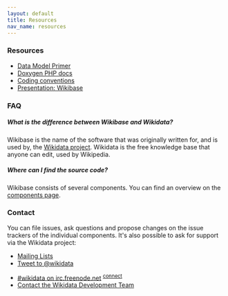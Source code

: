 ```yaml
---
layout: default
title: Resources
nav_name: resources
---
```


### Resources

* [Data Model Primer](https://www.mediawiki.org/wiki/Wikibase/DataModel/Primer)
* [Doxygen PHP docs](http://wbdoc.wmflabs.org/)
* [Coding conventions](https://www.mediawiki.org/wiki/Wikibase/Coding_conventions)
* [Presentation: Wikibase](http://bit.ly/wikibase-smwcon)

### FAQ

##### What is the difference between Wikibase and Wikidata?

Wikibase is the name of the software that was originally written for, and is used by, the
[Wikidata project](https://www.wikidata.org/). Wikidata is the free knowledge base that
anyone can edit, used by Wikipedia.

##### Where can I find the source code?

Wikibase consists of several components. You can find an overview on the [components page]({{site.url}}/components).

### Contact

You can file issues, ask questions and propose changes on the issue trackers of the individual
components. It's also possible to ask for support via the Wikidata project:

- [Mailing Lists](https://www.mediawiki.org/wiki/Wikibase/Support)
- <a href="https://twitter.com/intent/tweet?screen_name=wikidata" class="twitter-mention-button" data-related="ja_wa">Tweet to @wikidata</a>
<script>!function(d,s,id){var js,fjs=d.getElementsByTagName(s)[0],p=/^http:/.test(d.location)?'http':'https';if(!d.getElementById(id)){js=d.createElement(s);js.id=id;js.src=p+'://platform.twitter.com/widgets.js';fjs.parentNode.insertBefore(js,fjs);}}(document, 'script', 'twitter-wjs');</script>
- [#wikidata on irc.freenode.net](irc://irc.freenode.net/wikidata) <sup>[connect](http://webchat.freenode.net/?channels=#wikidata)</sup>
- [Contact the Wikidata Development Team](https://www.wikidata.org/wiki/Wikidata:Contact_the_development_team)
